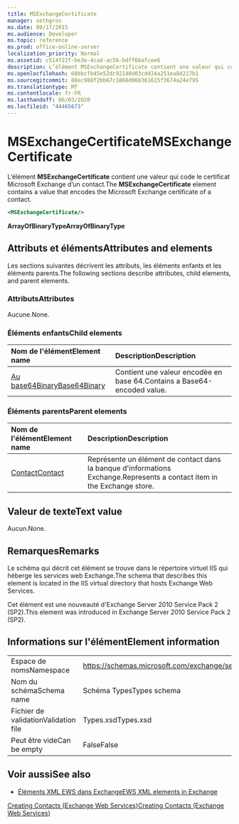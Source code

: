 ```yaml
---
title: MSExchangeCertificate
manager: sethgros
ms.date: 09/17/2015
ms.audience: Developer
ms.topic: reference
ms.prod: office-online-server
localization_priority: Normal
ms.assetid: c514f22f-be3e-4cad-ac56-bdff6bafcee6
description: L’élément MSExchangeCertificate contient une valeur qui code le certificat Microsoft Exchange d’un contact.
ms.openlocfilehash: 60bbcfb45e52dc92140d03cdd24a251ea84217b1
ms.sourcegitcommit: 88ec988f2bb67c1866d06b361615f3674a24e795
ms.translationtype: MT
ms.contentlocale: fr-FR
ms.lasthandoff: 06/03/2020
ms.locfileid: "44465673"
---
```

# <a name="msexchangecertificate"></a><span data-ttu-id="8c75a-103">MSExchangeCertificate</span><span class="sxs-lookup"><span data-stu-id="8c75a-103">MSExchangeCertificate</span></span>

<span data-ttu-id="8c75a-104">L’élément **MSExchangeCertificate** contient une valeur qui code le certificat Microsoft Exchange d’un contact.</span><span class="sxs-lookup"><span data-stu-id="8c75a-104">The **MSExchangeCertificate** element contains a value that encodes the Microsoft Exchange certificate of a contact.</span></span> 
  
```XML
<MSExchangeCertificate/>
```

 <span data-ttu-id="8c75a-105">**ArrayOfBinaryType**</span><span class="sxs-lookup"><span data-stu-id="8c75a-105">**ArrayOfBinaryType**</span></span>
## <a name="attributes-and-elements"></a><span data-ttu-id="8c75a-106">Attributs et éléments</span><span class="sxs-lookup"><span data-stu-id="8c75a-106">Attributes and elements</span></span>

<span data-ttu-id="8c75a-107">Les sections suivantes décrivent les attributs, les éléments enfants et les éléments parents.</span><span class="sxs-lookup"><span data-stu-id="8c75a-107">The following sections describe attributes, child elements, and parent elements.</span></span>
  
### <a name="attributes"></a><span data-ttu-id="8c75a-108">Attributs</span><span class="sxs-lookup"><span data-stu-id="8c75a-108">Attributes</span></span>

<span data-ttu-id="8c75a-109">Aucune.</span><span class="sxs-lookup"><span data-stu-id="8c75a-109">None.</span></span>
  
### <a name="child-elements"></a><span data-ttu-id="8c75a-110">Éléments enfants</span><span class="sxs-lookup"><span data-stu-id="8c75a-110">Child elements</span></span>

|<span data-ttu-id="8c75a-111">**Nom de l'élément**</span><span class="sxs-lookup"><span data-stu-id="8c75a-111">**Element name**</span></span>|<span data-ttu-id="8c75a-112">**Description**</span><span class="sxs-lookup"><span data-stu-id="8c75a-112">**Description**</span></span>|
|:-----|:-----|
|[<span data-ttu-id="8c75a-113">Au base64Binary</span><span class="sxs-lookup"><span data-stu-id="8c75a-113">Base64Binary</span></span>](base64binary.md) <br/> |<span data-ttu-id="8c75a-114">Contient une valeur encodée en base 64.</span><span class="sxs-lookup"><span data-stu-id="8c75a-114">Contains a Base64-encoded value.</span></span>  <br/> |
   
### <a name="parent-elements"></a><span data-ttu-id="8c75a-115">Éléments parents</span><span class="sxs-lookup"><span data-stu-id="8c75a-115">Parent elements</span></span>

|<span data-ttu-id="8c75a-116">**Nom de l'élément**</span><span class="sxs-lookup"><span data-stu-id="8c75a-116">**Element name**</span></span>|<span data-ttu-id="8c75a-117">**Description**</span><span class="sxs-lookup"><span data-stu-id="8c75a-117">**Description**</span></span>|
|:-----|:-----|
|[<span data-ttu-id="8c75a-118">Contact</span><span class="sxs-lookup"><span data-stu-id="8c75a-118">Contact</span></span>](contact.md) <br/> |<span data-ttu-id="8c75a-119">Représente un élément de contact dans la banque d'informations Exchange.</span><span class="sxs-lookup"><span data-stu-id="8c75a-119">Represents a contact item in the Exchange store.</span></span>  <br/> |
   
## <a name="text-value"></a><span data-ttu-id="8c75a-120">Valeur de texte</span><span class="sxs-lookup"><span data-stu-id="8c75a-120">Text value</span></span>

<span data-ttu-id="8c75a-121">Aucun.</span><span class="sxs-lookup"><span data-stu-id="8c75a-121">None.</span></span>
  
## <a name="remarks"></a><span data-ttu-id="8c75a-122">Remarques</span><span class="sxs-lookup"><span data-stu-id="8c75a-122">Remarks</span></span>

<span data-ttu-id="8c75a-123">Le schéma qui décrit cet élément se trouve dans le répertoire virtuel IIS qui héberge les services web Exchange.</span><span class="sxs-lookup"><span data-stu-id="8c75a-123">The schema that describes this element is located in the IIS virtual directory that hosts Exchange Web Services.</span></span>
  
<span data-ttu-id="8c75a-124">Cet élément est une nouveauté d'Exchange Server 2010 Service Pack 2 (SP2).</span><span class="sxs-lookup"><span data-stu-id="8c75a-124">This element was introduced in Exchange Server 2010 Service Pack 2 (SP2).</span></span>
  
## <a name="element-information"></a><span data-ttu-id="8c75a-125">Informations sur l'élément</span><span class="sxs-lookup"><span data-stu-id="8c75a-125">Element information</span></span>

|||
|:-----|:-----|
|<span data-ttu-id="8c75a-126">Espace de noms</span><span class="sxs-lookup"><span data-stu-id="8c75a-126">Namespace</span></span>  <br/> |https://schemas.microsoft.com/exchange/services/2006/types  <br/> |
|<span data-ttu-id="8c75a-127">Nom du schéma</span><span class="sxs-lookup"><span data-stu-id="8c75a-127">Schema name</span></span>  <br/> |<span data-ttu-id="8c75a-128">Schéma Types</span><span class="sxs-lookup"><span data-stu-id="8c75a-128">Types schema</span></span>  <br/> |
|<span data-ttu-id="8c75a-129">Fichier de validation</span><span class="sxs-lookup"><span data-stu-id="8c75a-129">Validation file</span></span>  <br/> |<span data-ttu-id="8c75a-130">Types.xsd</span><span class="sxs-lookup"><span data-stu-id="8c75a-130">Types.xsd</span></span>  <br/> |
|<span data-ttu-id="8c75a-131">Peut être vide</span><span class="sxs-lookup"><span data-stu-id="8c75a-131">Can be empty</span></span>  <br/> |<span data-ttu-id="8c75a-132">False</span><span class="sxs-lookup"><span data-stu-id="8c75a-132">False</span></span>  <br/> |
   
## <a name="see-also"></a><span data-ttu-id="8c75a-133">Voir aussi</span><span class="sxs-lookup"><span data-stu-id="8c75a-133">See also</span></span>



- [<span data-ttu-id="8c75a-134">Éléments XML EWS dans Exchange</span><span class="sxs-lookup"><span data-stu-id="8c75a-134">EWS XML elements in Exchange</span></span>](ews-xml-elements-in-exchange.md)


[<span data-ttu-id="8c75a-135">Creating Contacts (Exchange Web Services)</span><span class="sxs-lookup"><span data-stu-id="8c75a-135">Creating Contacts (Exchange Web Services)</span></span>](https://msdn.microsoft.com/library/4845917e-70d1-481c-bbd7-011ec6571789%28Office.15%29.aspx)

